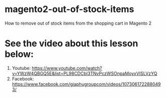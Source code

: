 # magento2-out-of-stock-items
How to remove out of stock items from the shopping cart in Magento 2

# See the video about this lesson below:
1. Youtube: https://www.youtube.com/watch?v=YWzW4QBGQ5E&list=PL98CDCbI3TNvPczWSOnpaMoyxVISLVzYQ
2. Facebook: https://www.facebook.com/giaphugroupcom/videos/1073061722880493/
